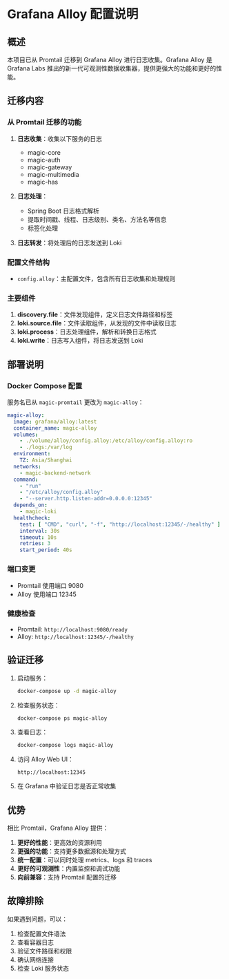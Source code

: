 # Grafana Alloy 配置说明

## 概述

本项目已从 Promtail 迁移到 Grafana Alloy 进行日志收集。Grafana Alloy 是 Grafana Labs 推出的新一代可观测性数据收集器，提供更强大的功能和更好的性能。

## 迁移内容

### 从 Promtail 迁移的功能

1. **日志收集**：收集以下服务的日志
   - magic-core
   - magic-auth
   - magic-gateway
   - magic-multimedia
   - magic-has

2. **日志处理**：
   - Spring Boot 日志格式解析
   - 提取时间戳、线程、日志级别、类名、方法名等信息
   - 标签化处理

3. **日志转发**：将处理后的日志发送到 Loki

### 配置文件结构

- `config.alloy`：主配置文件，包含所有日志收集和处理规则

### 主要组件

1. **discovery.file**：文件发现组件，定义日志文件路径和标签
2. **loki.source.file**：文件读取组件，从发现的文件中读取日志
3. **loki.process**：日志处理组件，解析和转换日志格式
4. **loki.write**：日志写入组件，将日志发送到 Loki

## 部署说明

### Docker Compose 配置

服务名已从 `magic-promtail` 更改为 `magic-alloy`：

```yaml
magic-alloy:
  image: grafana/alloy:latest
  container_name: magic-alloy
  volumes:
    - ./volume/alloy/config.alloy:/etc/alloy/config.alloy:ro
    - ./logs:/var/log
  environment:
    TZ: Asia/Shanghai
  networks:
    - magic-backend-network
  command:
    - "run"
    - "/etc/alloy/config.alloy"
    - "--server.http.listen-addr=0.0.0.0:12345"
  depends_on:
    - magic-loki
  healthcheck:
    test: [ "CMD", "curl", "-f", "http://localhost:12345/-/healthy" ]
    interval: 30s
    timeout: 10s
    retries: 3
    start_period: 40s
```

### 端口变更

- Promtail 使用端口 9080
- Alloy 使用端口 12345

### 健康检查

- Promtail: `http://localhost:9080/ready`
- Alloy: `http://localhost:12345/-/healthy`

## 验证迁移

1. 启动服务：
   ```bash
   docker-compose up -d magic-alloy
   ```

2. 检查服务状态：
   ```bash
   docker-compose ps magic-alloy
   ```

3. 查看日志：
   ```bash
   docker-compose logs magic-alloy
   ```

4. 访问 Alloy Web UI：
   ```
   http://localhost:12345
   ```

5. 在 Grafana 中验证日志是否正常收集

## 优势

相比 Promtail，Grafana Alloy 提供：

1. **更好的性能**：更高效的资源利用
2. **更强的功能**：支持更多数据源和处理方式
3. **统一配置**：可以同时处理 metrics、logs 和 traces
4. **更好的可观测性**：内置监控和调试功能
5. **向前兼容**：支持 Promtail 配置的迁移

## 故障排除

如果遇到问题，可以：

1. 检查配置文件语法
2. 查看容器日志
3. 验证文件路径和权限
4. 确认网络连接
5. 检查 Loki 服务状态